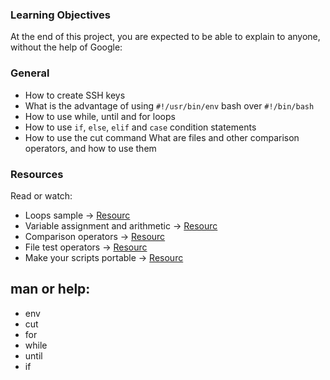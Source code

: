 ### Learning Objectives
At the end of this project, you are expected to be able to explain to anyone, without the help of Google:

### General
- How to create SSH keys
- What is the advantage of using `#!/usr/bin/env` bash over `#!/bin/bash`
- How to use while, until and for loops
- How to use `if`, `else`, `elif` and `case` condition statements
- How to use the cut command
What are files and other comparison operators, and how to use them


### Resources
Read or watch:

- Loops sample -> [Resourc](https://alu-intranet.hbtn.io/rltoken/VPWBzMc45eaNcxA0M75IEQ)
- Variable assignment and arithmetic -> [Resourc](https://alu-intranet.hbtn.io/rltoken/jK-nD_Fvq4zo_pU7rtznXA)
- Comparison operators -> [Resourc](https://alu-intranet.hbtn.io/rltoken/6Ex1wNJsR4k37wutBFq9Dw)
- File test operators -> [Resourc](https://alu-intranet.hbtn.io/rltoken/gRIAAVaQj1NJVuL8i32zzA)
- Make your scripts portable -> [Resourc](https://alu-intranet.hbtn.io/rltoken/1dQQcjLjClATOd3uuOo7lQ)

## man or help:

- env
- cut
- for
- while
- until
- if